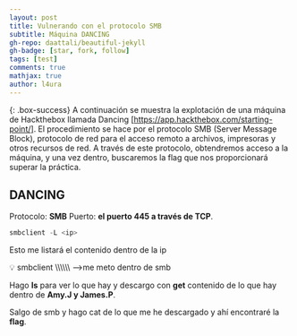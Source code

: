 ```yaml
---
layout: post
title: Vulnerando con el protocolo SMB
subtitle: Máquina DANCING
gh-repo: daattali/beautiful-jekyll
gh-badge: [star, fork, follow]
tags: [test]
comments: true
mathjax: true
author: l4ura
---
```

{: .box-success}
A continuación se muestra la explotación de una máquina de Hackthebox llamada Dancing [https://app.hackthebox.com/starting-point/]. El procedimiento se hace por el protocolo SMB (Server Message Block),  protocolo de red para el acceso remoto a archivos, impresoras y otros recursos de red. A través de este protocolo, obtendremos acceso a la máquina, y una vez dentro, buscaremos la flag que nos proporcionará superar la práctica.

## DANCING

Protocolo: **SMB**
Puerto: **el puerto 445 a través de TCP**.

```jsx
smbclient -L <ip> 
```

Esto me listará el contenido dentro de la ip

<aside>
💡 smbclient \\\\<ip>\\<nombre de donde me quiero meter> —>me meto dentro de smb

</aside>

Hago **ls** para ver lo que hay y descargo con **get** contenido de lo que hay dentro de **Amy.J y James.P**.

Salgo de smb y hago cat de lo que me he descargado y ahí encontraré la **flag**.
